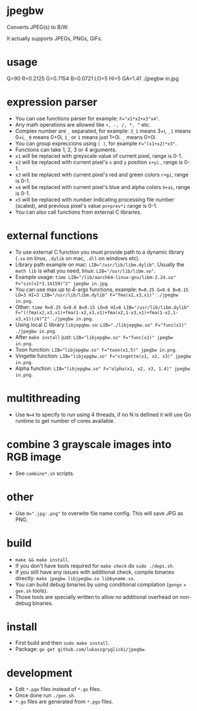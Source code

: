 # jpegbw

Converts JPEG(s) to B/W.

It actually supports JPEGs, PNGs, GIFs.

# usage

Q=90 R=0.2125 G=0.7154 B=0.0721 LO=5 HI=5 GA=1.41 ./jpegbw in.jpg

# expression parser

- You can use functions parser for example: `F="x1*x2+x3^x4"`.
- Any math operations are allowed like `+, -, /, *, ^` etc.
- Complex number are `_` separated, for example: `3_1` means 3+i, `_1` means 0+i, `_0` means 0+0i, `1_` or `1` means just 1+0i. `_` means 0+0i.
- You can group expreccions using `( )`, for example `F="(x1+x2)*x3"`.
- Functions can take 1, 2, 3 or 4 arguments.
- `x1` will be replaced with greyscale value of current pixel, range is 0-1.
- `x2` will be replaced with current pixel's `x` and `y` position `x+yi` , range is 0-1.
- `x3` will be replaced with current pixel's red and green colors `r+gi`, range is 0-1.
- `x4` will be replaced with current pixel's blue and alpha colors `b+ai`, range is 0-1.
- `x5` will be replaced with number indicating processing file number (scaled), and previous pixel's value `pn+prev*i` range is 0-1.
- You can also call functions from external C libraries.

# external functions

- To use external C function you must provide path to a dynamic library (`.so` on linux, `.dylib` on mac, `.dll` on windows etc).
- Library path example on mac: `LIB="/usr/lib/libm.dylib"`. Usually the `math lib` is what you need, linux: `LIB="/usr/lib/libm.so"`.
- Example usage: `time LIB="/lib/aarch64-linux-gnu/libm-2.24.so" F="sin(x1*3.14159)^2" jpegbw in.jpg`.
- You can use max up to 4-args functions, example: `R=0.25 G=0.6 B=0.15 LO=3 HI=3 LIB="/usr/lib/libm.dylib" F="fma(x2,x3,x1)" ./jpegbw in.png`.
- Other: `time R=0.25 G=0.6 B=0.15 LO=6 HI=6 LIB="/usr/lib/libm.dylib" F="((fma(x2,x3,x1)+fma(1-x2,x3,x1)+fma(x2,1-x3,x1)+fma(1-x2,1-x3,x1))/4)^2" ./jpegbw in.png`.
- Using local C library `libjepgbw.so`: `LIB="./libjepgbw.so" F="func(x1)" ./jpegbw in.png`.
- After `make install` just: `LIB="libjepgbw.so" F="func(x1)" jpegbw in.png`.
- Toon function: `LIB="libjepgbw.so" F="toon(x1,5)" jpegbw in.png`.
- Vingette function: `LIB="libjepgbw.so" F="vingette(x1, x2, x3)" jpegbw in.png`.
- Alpha function: `LIB="libjepgbw.so" F="alpha(x1, x2, x3, 1.4)" jpegbw in.png`.

# multithreading

- Use `N=4` to specify to run using 4 threads, if no N is defined it will use Go runtime to get number of cores available.

# combine 3 grayscale images into RGB image

- See `combine*.sh` scripts.

# other

- Use `O=".jpg:.png"` to overwite file name config. This will save JPG as PNG.

# build

- `make && make install`.
- If you don't have tools required for `make check` do `sudo ./deps.sh`.
- If you still have any issues with additional check, compile binaries directly: `make jpegbw libjpegbw.so libbyname.so`.
- You can build debug binaries by using conditional compilation (`gengo` + `gen.sh` tools).
- Those tools are specially written to allow no additional overhead on non-debug binaries.

# install

- First build and then `sudo make install`.
- Package: `go get github.com/lukaszgryglicki/jpegbw`.

# development
- Edit `*.pgo` files instead of `*.go` files.
- Once done run `./gen.sh`.
- `*.go` files are generated from `*.pgo` files.
